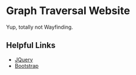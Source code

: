 # Graph Traversal Website
 Yup, totally not Wayfinding.

## Helpful Links
* [JQuery](https://learn.jquery.com/using-jquery-core/)
* [Bootstrap](https://getbootstrap.com/docs/4.5/getting-started/introduction/)
